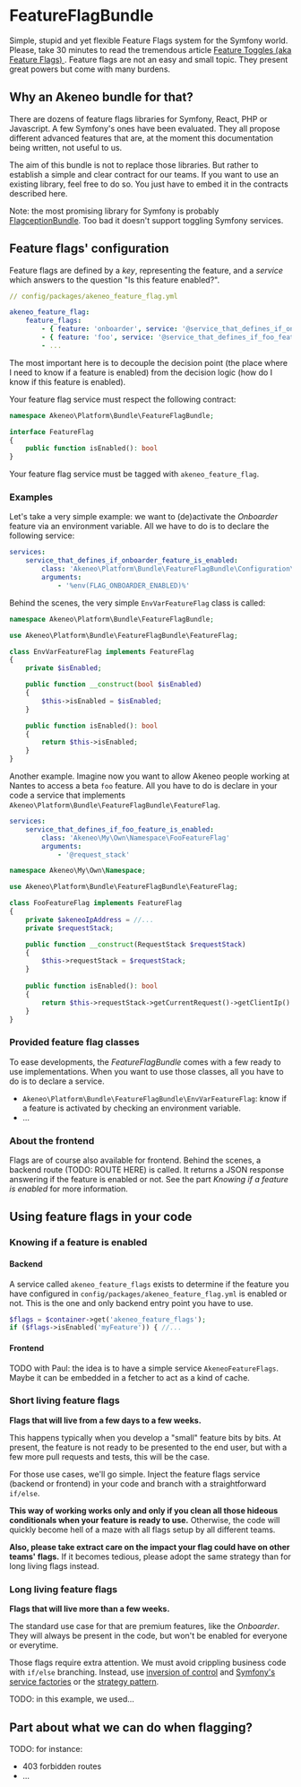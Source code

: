 # FeatureFlagBundle

Simple, stupid and yet flexible Feature Flags system for the Symfony world. Please, take 30 minutes to read the tremendous article [Feature Toggles (aka Feature Flags)
](https://www.martinfowler.com/articles/feature-toggles.html). Feature flags are not an easy and small topic. They present great powers but come with many burdens.  

## Why an Akeneo bundle for that?

There are dozens of feature flags libraries for Symfony, React, PHP or Javascript. A few Symfony's ones have been evaluated. They all propose different advanced features that are, at the moment this documentation being written, not useful to us.

The aim of this bundle is not to replace those libraries. But rather to establish a simple and clear contract for our teams. If you want to use an existing library, feel free to do so. You just have to embed it in the contracts described here.

Note: the most promising library for Symfony is probably [FlagceptionBundle](https://github.com/bestit/flagception-bundle). Too bad it doesn't support toggling Symfony services.

## Feature flags' configuration

Feature flags are defined by a _key_, representing the feature, and a _service_ which answers to the question "Is this feature enabled?". 

```yaml
// config/packages/akeneo_feature_flag.yml

akeneo_feature_flag:
    feature_flags:
        - { feature: 'onboarder', service: '@service_that_defines_if_onboarder_feature_is_enabled' }
        - { feature: 'foo', service: '@service_that_defines_if_foo_feature_is_enabled' }
        - ...
```

The most important here is to decouple the decision point (the place where I need to know if a feature is enabled) from the decision logic (how do I know if this feature is enabled). 

Your feature flag service must respect the following contract:

```php
namespace Akeneo\Platform\Bundle\FeatureFlagBundle;

interface FeatureFlag
{
    public function isEnabled(): bool
}    
```

Your feature flag service must be tagged with `akeneo_feature_flag`.

### Examples

Let's take a very simple example: we want to (de)activate the _Onboarder_ feature via an environment variable. All we have to do is to declare the following service:

```yaml
services:
    service_that_defines_if_onboarder_feature_is_enabled:
        class: 'Akeneo\Platform\Bundle\FeatureFlagBundle\Configuration\EnvVarFeatureFlag'
        arguments:
            - '%env(FLAG_ONBOARDER_ENABLED)%'
```

Behind the scenes, the very simple `EnvVarFeatureFlag` class is called:

```php
namespace Akeneo\Platform\Bundle\FeatureFlagBundle;

use Akeneo\Platform\Bundle\FeatureFlagBundle\FeatureFlag;

class EnvVarFeatureFlag implements FeatureFlag
{
    private $isEnabled;

    public function __construct(bool $isEnabled)
    {
        $this->isEnabled = $isEnabled;
    }

    public function isEnabled(): bool
    {
        return $this->isEnabled;
    }
}
``` 

Another example. Imagine now you want to allow Akeneo people working at Nantes to access a beta `foo` feature. All you have to do is declare in your code a service that implements `Akeneo\Platform\Bundle\FeatureFlagBundle\FeatureFlag`.

```yaml
services:
    service_that_defines_if_foo_feature_is_enabled:
        class: 'Akeneo\My\Own\Namespace\FooFeatureFlag'
        arguments:
            - '@request_stack'
``` 

```php
namespace Akeneo\My\Own\Namespace;

use Akeneo\Platform\Bundle\FeatureFlagBundle\FeatureFlag;

class FooFeatureFlag implements FeatureFlag
{
    private $akeneoIpAddress = //...
    private $requestStack;

    public function __construct(RequestStack $requestStack)
    {
        $this->requestStack = $requestStack;
    }
    
    public function isEnabled(): bool
    {
        return $this->requestStack->getCurrentRequest()->getClientIp() === $this->$akeneoIpAddress; 
    }
}

```

### Provided feature flag classes

To ease developments, the _FeatureFlagBundle_ comes with a few ready to use implementations. When you want to use those classes, all you have to do is to declare a service.  

- `Akeneo\Platform\Bundle\FeatureFlagBundle\EnvVarFeatureFlag`: know if a feature is activated by checking an environment variable.  
- ...

### About the frontend

Flags are of course also available for frontend. Behind the scenes, a backend route (TODO: ROUTE HERE) is called. It returns a JSON response answering if the feature is enabled or not. See the part _Knowing if a feature is enabled_ for more information.


## Using feature flags in your code

### Knowing if a feature is enabled

#### Backend

A service called `akeneo_feature_flags` exists to determine if the feature you have configured in `config/packages/akeneo_feature_flag.yml` is enabled or not. This is the one and only backend entry point you have to use.

```php
$flags = $container->get('akeneo_feature_flags');
if ($flags->isEnabled('myFeature')) { //...
```

#### Frontend

TODO with Paul: the idea is to have a simple service `AkeneoFeatureFlags`. Maybe it can be embedded in a fetcher to act as a kind of cache.

### Short living feature flags

**Flags that will live from a few days to a few weeks.**

This happens typically when you develop a "small" feature bits by bits. At present, the feature is not ready to be presented to the end user, but with a few more pull requests and tests, this will be the case. 

For those use cases, we'll go simple. Inject the feature flags service (backend or frontend) in your code and branch with a straightforward `if/else`. 

**This way of working works only and only if you clean all those hideous conditionals when your feature is ready to use.** Otherwise, the code will quickly become hell of a maze with all flags setup by all different teams. 

**Also, please take extract care on the impact your flag could have on other teams' flags.** If it becomes tedious, please adopt the same strategy than for long living flags instead.

### Long living feature flags

**Flags that will live more than a few weeks.**

The standard use case for that are premium features, like the _Onboarder_. They will always be present in the code, but won't be enabled for everyone or everytime.

Those flags require extra attention. We must avoid crippling business code with `if/else` branching. Instead, use [inversion of control](https://en.wikipedia.org/wiki/Inversion_of_control) and [Symfony's service factories](https://symfony.com/doc/current/service_container/factories.html) or the [strategy pattern](https://en.wikipedia.org/wiki/Strategy_pattern).

TODO: in this example, we used...

## Part about what we can do when flagging?

TODO: for instance:
- 403 forbidden routes
- ...
